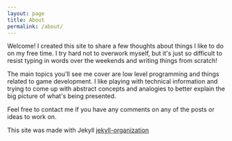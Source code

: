 ```yaml
---
layout: page
title: About
permalink: /about/
---
```


Welcome! I created this site to share a few thoughts about things I like to do on my free time. I try hard not to overwork myself, but it's just so difficult to resist typing in words over the weekends and writing things from scratch!

The main topics you'll see me cover are low level programming and things related to game development.
I like playing with technical information and trying to come up with abstract concepts and analogies to better explain the big picture of what's being presented.

Feel free to contact me if you have any comments on any of the posts or ideas to work on.

This site was made with Jekyll
[jekyll-organization](https://github.com/jekyll)
